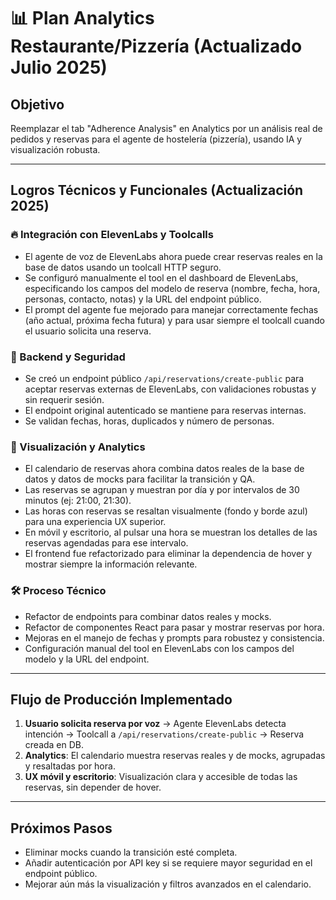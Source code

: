 # 📊 Plan Analytics Restaurante/Pizzería (Actualizado Julio 2025)

## Objetivo
Reemplazar el tab "Adherence Analysis" en Analytics por un análisis real de pedidos y reservas para el agente de hostelería (pizzería), usando IA y visualización robusta.

---

## Logros Técnicos y Funcionales (Actualización 2025)

### 🔥 Integración con ElevenLabs y Toolcalls
- El agente de voz de ElevenLabs ahora puede crear reservas reales en la base de datos usando un toolcall HTTP seguro.
- Se configuró manualmente el tool en el dashboard de ElevenLabs, especificando los campos del modelo de reserva (nombre, fecha, hora, personas, contacto, notas) y la URL del endpoint público.
- El prompt del agente fue mejorado para manejar correctamente fechas (año actual, próxima fecha futura) y para usar siempre el toolcall cuando el usuario solicita una reserva.

### 🔄 Backend y Seguridad
- Se creó un endpoint público `/api/reservations/create-public` para aceptar reservas externas de ElevenLabs, con validaciones robustas y sin requerir sesión.
- El endpoint original autenticado se mantiene para reservas internas.
- Se validan fechas, horas, duplicados y número de personas.

### 📅 Visualización y Analytics
- El calendario de reservas ahora combina datos reales de la base de datos y datos de mocks para facilitar la transición y QA.
- Las reservas se agrupan y muestran por día y por intervalos de 30 minutos (ej: 21:00, 21:30).
- Las horas con reservas se resaltan visualmente (fondo y borde azul) para una experiencia UX superior.
- En móvil y escritorio, al pulsar una hora se muestran los detalles de las reservas agendadas para ese intervalo.
- El frontend fue refactorizado para eliminar la dependencia de hover y mostrar siempre la información relevante.

### 🛠️ Proceso Técnico
- Refactor de endpoints para combinar datos reales y mocks.
- Refactor de componentes React para pasar y mostrar reservas por hora.
- Mejoras en el manejo de fechas y prompts para robustez y consistencia.
- Configuración manual del tool en ElevenLabs con los campos del modelo y la URL del endpoint.

---

## Flujo de Producción Implementado

1. **Usuario solicita reserva por voz** → Agente ElevenLabs detecta intención → Toolcall a `/api/reservations/create-public` → Reserva creada en DB.
2. **Analytics**: El calendario muestra reservas reales y de mocks, agrupadas y resaltadas por hora.
3. **UX móvil y escritorio**: Visualización clara y accesible de todas las reservas, sin depender de hover.

---

## Próximos Pasos
- Eliminar mocks cuando la transición esté completa.
- Añadir autenticación por API key si se requiere mayor seguridad en el endpoint público.
- Mejorar aún más la visualización y filtros avanzados en el calendario.
